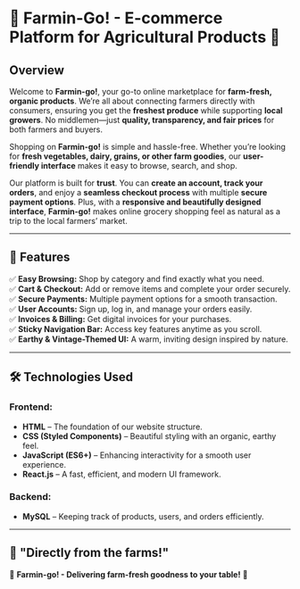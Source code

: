 # 🌱 Farmin-Go! - E-commerce Platform for Agricultural Products 🚜

## Overview  
Welcome to **Farmin-go!**, your go-to online marketplace for **farm-fresh, organic products**. We’re all about connecting farmers directly with consumers, ensuring you get the **freshest produce** while supporting **local growers**. No middlemen—just **quality, transparency, and fair prices** for both farmers and buyers.

Shopping on **Farmin-go!** is simple and hassle-free. Whether you’re looking for **fresh vegetables, dairy, grains, or other farm goodies**, our **user-friendly interface** makes it easy to browse, search, and shop.

Our platform is built for **trust**. You can **create an account, track your orders**, and enjoy a **seamless checkout process** with multiple **secure payment options**. Plus, with a **responsive and beautifully designed interface**, **Farmin-go!** makes online grocery shopping feel as natural as a trip to the local farmers’ market.

---

## 🚀 Features  
✅ **Easy Browsing:** Shop by category and find exactly what you need.  
✅ **Cart & Checkout:** Add or remove items and complete your order securely.  
✅ **Secure Payments:** Multiple payment options for a smooth transaction.  
✅ **User Accounts:** Sign up, log in, and manage your orders easily.  
✅ **Invoices & Billing:** Get digital invoices for your purchases.  
✅ **Sticky Navigation Bar:** Access key features anytime as you scroll.  
✅ **Earthy & Vintage-Themed UI:** A warm, inviting design inspired by nature.  

---

## 🛠️ Technologies Used  
### **Frontend:**  
- **HTML** – The foundation of our website structure.  
- **CSS (Styled Components)** – Beautiful styling with an organic, earthy feel.  
- **JavaScript (ES6+)** – Enhancing interactivity for a smooth user experience.  
- **React.js** – A fast, efficient, and modern UI framework.  

### **Backend:**   
- **MySQL** – Keeping track of products, users, and orders efficiently.  

---

## 🌾 "Directly from the farms!"  
🚜 **Farmin-go! - Delivering farm-fresh goodness to your table!** 🌿
